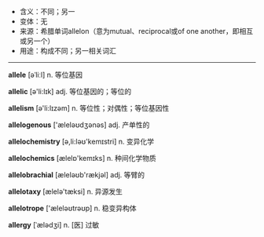 - <span class="definition">含义：不同；另一</span>
- <span class="definition">变体：无</span>
- <span class="definition">来源：希腊单词allelon（意为mutual、reciprocal或of one another，即相互或另一个）</span>
- <span class="definition">用途：构成不同；另一相关词汇</span>

---

<span class="vocabulary">**allele**</span> [əˈliːl] n. 等位基因

<span class="vocabulary">**allelic**</span> [ə'li:lɪk] adj. 等位基因的；等位的

<span class="vocabulary">**allelism**</span> [ə'li:lɪzəm] n. 等位性；对偶性；等位基因性

<span class="vocabulary">**allelogenous**</span> ['æleləʊdʒənəs] adj. 产单性的

<span class="vocabulary">**allelochemistry**</span> [ə,li:ləʊ'kemɪstri] n. 变异化学

<span class="vocabulary">**allelochemics**</span> [ælelɒ'kemɪks] n. 种间化学物质

<span class="vocabulary">**allelobrachial**</span> [æleləʊb'rækjəl] adj. 等臂的

<span class="vocabulary">**allelotaxy**</span> [ælelə'tæksi] n. 异源发生

<span class="vocabulary">**allelotrope**</span> ['æleləʊtrəʊp] n. 稳变异构体


<span class="vocabulary">**allergy**</span> [ˈælədʒi] n. [医] 过敏
